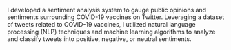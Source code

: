 I developed a sentiment analysis system to gauge public opinions and sentiments surrounding COVID-19 vaccines on Twitter. Leveraging a dataset of tweets related to COVID-19 vaccines, I utilized natural language processing (NLP) techniques and machine learning algorithms to analyze and classify tweets into positive, negative, or neutral sentiments.
